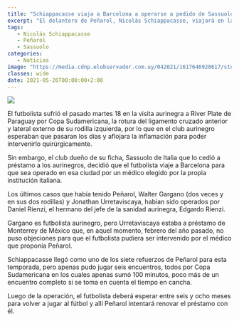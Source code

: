 ```yaml
---
title: "Schiappacasse viaja a Barcelona a operarse a pedido de Sassuolo, el club dueño de su ficha"
excerpt: "El delantero de Peñarol, Nicolás Schiappacasse, viajará en las próximas horas hacia Barcelona para someterse a una operación en su rodilla tras romperse los ligamentos cruzados; la decisión fue de Sassuolo, el dueño de su ficha"
tags:
   - Nicolás Schiappacasse
   - Peñarol
   - Sassuolo
categories:
   - Noticias
image: "https://media.cdnp.elobservador.com.uy/042021/1617646928617/stuani.jpg?&cw=1170"
classes: wide
date: 2021-05-26T00:00:00+2:00
---
```



<img src="https://media.cdnp.elobservador.com.uy/042021/1617646928617/stuani.jpg?&cw=1170">


El futbolista sufrió el pasado martes 18 en la visita aurinegra a River Plate de Paraguay por Copa Sudamericana, la rotura del ligamento cruzado anterior y lateral externo de su rodilla izquierda, por lo que en el club aurinegro esperaban que pasaran los días y aflojara la inflamación para poder intervenirlo quirúrgicamente.


Sin embargo, el club dueño de su ficha, Sassuolo de Italia que lo cedió a préstamo a los aurinegros, decidió que el futbolista viaje a Barcelona para que sea operado en esa ciudad por un médico elegido por la propia institución italiana.


Los últimos casos que había tenido Peñarol, Walter Gargano (dos veces y en sus dos rodillas) y Jonathan Urretaviscaya, habían sido operados por Daniel Rienzi, el hermano del jefe de la sanidad aurinegra, Edgardo Rienzi.


Gargano es futbolista aurinegro, pero Urretaviscaya estaba a préstamo de Monterrey de México que, en aquel momento, febrero del año pasado, no puso objeciones para que el futbolista pudiera ser intervenido por el médico que proponía Peñarol.


Schiappacasse llegó como uno de los siete refuerzos de Peñarol para esta temporada, pero apenas pudo jugar seis encuentros, todos por Copa Sudamericana en los cuales apenas sumó 100 minutos, poco más de un encuentro completo si se toma en cuenta el tiempo en cancha.


Luego de la operación, el futbolista deberá esperar entre seis y ocho meses para volver a jugar al fútbol y allí Peñarol intentará renovar el préstamo con él.








